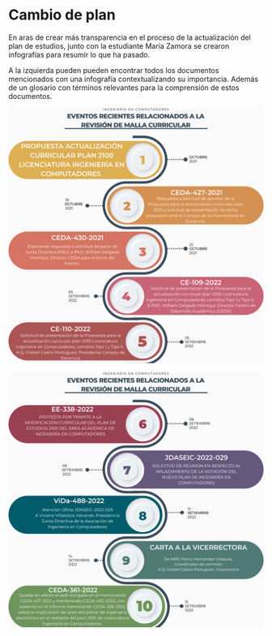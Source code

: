 # Cambio de plan

En aras de crear más transparencia en el proceso de la actualización del plan de estudios, junto con la estudiante María Zamora se crearon infografías para resumir lo que ha pasado.

A la izquierda pueden pueden encontrar todos los documentos mencionados con una infografía contextualizando su importancia. Además de un glosario con términos relevantes para la comprensión de estos documentos.

![](https://raw.githubusercontent.com/aseic/assets/master/cambio_plan/timeline_1.png "Timeline de sucesos")

![](https://raw.githubusercontent.com/aseic/assets/master/cambio_plan/timeline_2.png "Timeline de sucesos")